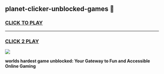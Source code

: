 
## planet-clicker-unblocked-games 👋
<h3>
<a href="https://premium.freeplayer.one?title=planet-clicker-unblocked-games&ref=14F">CLICK TO PLAY</a></h3>
<hr>

<h3>
<a href="https://premium.freeplayer.one?title=planet-clicker-unblocked-games&ref=14F">CLICK 2 PLAY</a>
  
</h3>

<a href="https://premium.freeplayer.one?title=planet-clicker-unblocked-games&ref=12F/"><img src="https://clearcache.store/games.png"></a>


**worlds hardest game unblocked: Your Gateway to Fun and Accessible Online Gaming**
